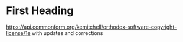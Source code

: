 # First Heading

<https://api.commonform.org/kemitchell/orthodox-software-copyright-license/1e> with updates and corrections

